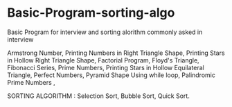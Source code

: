 # Basic-Program-sorting-algo
Basic Program for interview and sorting alorithm commonly asked in interview

Armstrong Number,
Printing Numbers in Right Triangle Shape,
Printing Stars in Hollow Right Triangle Shape,
Factorial Program,
Floyd's Triangle,
Fibonacci Series,
Prime Numbers,
Printing Stars in Hollow Equilateral Triangle,
Perfect Numbers,
Pyramid Shape Using while loop,
Palindromic Prime Numbers ,

SORTING ALGORITHM : 
Selection Sort,
Bubble Sort,
Quick Sort.


